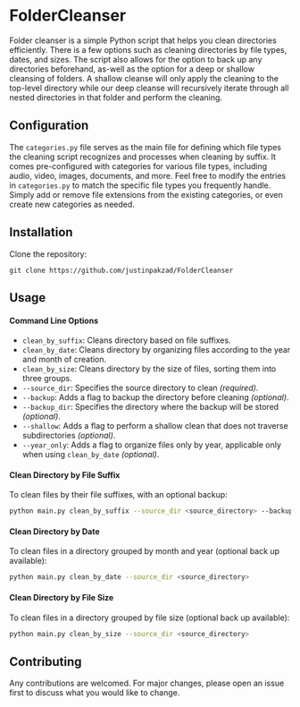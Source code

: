 # FolderCleanser

Folder cleanser is a simple Python script that helps you clean directories efficiently. There is a few options such as cleaning  directories by file types, dates, and sizes. The script also allows for the option to back up any directories beforehand, as-well as the option for a deep or shallow cleansing of folders. A shallow cleanse will only apply the cleaning to the top-level directory while our deep cleanse will recursively iterate through all nested directories in that folder and perform the cleaning.

## Configuration
The `categories.py` file serves as the main file for defining which file types the cleaning script recognizes and processes when cleaning by suffix. It comes pre-configured with categories for various file types, including audio, video, images, documents, and more. Feel free to modify the entries in `categories.py` to match the specific file types you frequently handle. Simply add or remove file extensions from the existing categories, or even create new categories as needed.


## Installation

Clone the repository:
```
git clone https://github.com/justinpakzad/FolderCleanser
```
## Usage

#### Command Line Options
- `clean_by_suffix`: Cleans directory based on file suffixes.
- `clean_by_date`: Cleans directory by organizing files according to the year and month of creation.
- `clean_by_size`: Cleans directory by the size of files, sorting them into three groups.
- `--source_dir`: Specifies the source directory to clean *(required)*.
- `--backup`: Adds a flag to backup the directory before cleaning *(optional)*.
- `--backup_dir`: Specifies the directory where the backup will be stored *(optional)*.
- `--shallow`: Adds a flag to perform a shallow clean that does not traverse subdirectories *(optional)*.
- `--year_only`: Adds a flag to organize files only by year, applicable only when using `clean_by_date` *(optional)*.


#### Clean Directory by File Suffix

To clean files by their file suffixes, with an optional backup:

```bash
python main.py clean_by_suffix --source_dir <source_directory> --backup --backup_dir <backup_directory>
```
#### Clean Directory by Date

To clean files in a directory grouped by month and year (optional back up available):
```bash
python main.py clean_by_date --source_dir <source_directory>
```
#### Clean Directory by File Size
To clean files in a directory grouped by file size (optional back up available):
```bash
python main.py clean_by_size --source_dir <source_directory>
```
## Contributing

Any contributions are welcomed. For major changes, please open an issue first to discuss what you would like to change.
